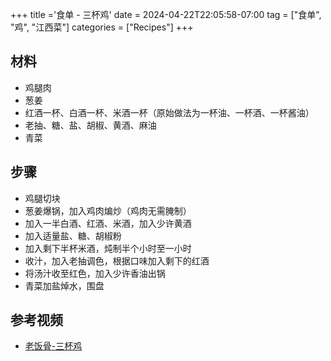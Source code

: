 +++
title ='食单 - 三杯鸡'
date = 2024-04-22T22:05:58-07:00
tag = ["食单", "鸡", "江西菜"]
categories = ["Recipes"]
+++

## 材料
- 鸡腿肉
- 葱姜
- 红酒一杯、白酒一杯、米酒一杯（原始做法为一杯油、一杯酒、一杯酱油）
- 老抽、糖、盐、胡椒、黄酒、麻油
- 青菜

## 步骤
- 鸡腿切块
- 葱姜爆锅，加入鸡肉煸炒（鸡肉无需腌制）
- 加入一半白酒、红酒、米酒，加入少许黄酒
- 加入适量盐、糖、胡椒粉
- 加入剩下半杯米酒，炖制半个小时至一小时
- 收汁，加入老抽调色，根据口味加入剩下的红酒
- 将汤汁收至红色，加入少许香油出锅
- 青菜加盐焯水，围盘

## 参考视频
- [老饭骨-三杯鸡](https://www.bilibili.com/video/BV1jD421s7QJ)
